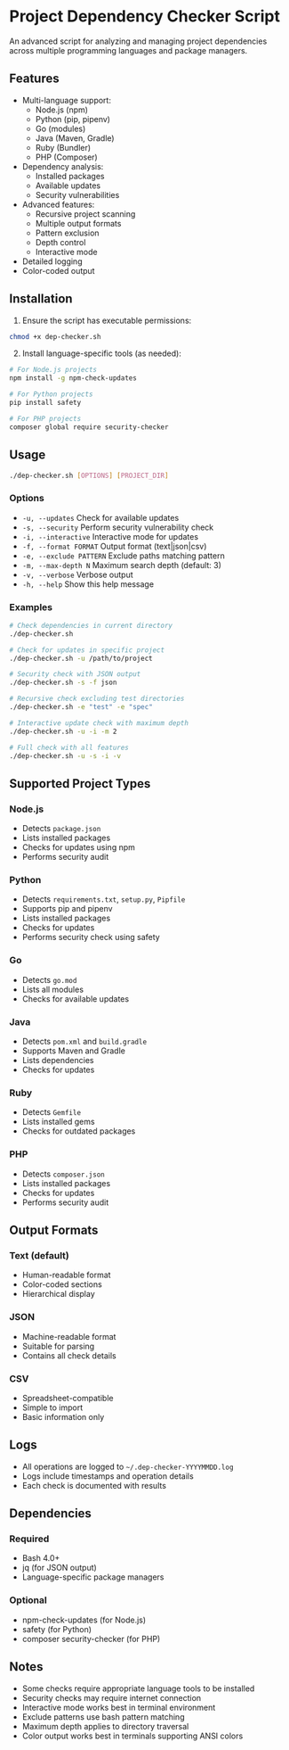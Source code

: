 # Project Dependency Checker Script

An advanced script for analyzing and managing project dependencies across multiple programming languages and package managers.

## Features

- Multi-language support:
  - Node.js (npm)
  - Python (pip, pipenv)
  - Go (modules)
  - Java (Maven, Gradle)
  - Ruby (Bundler)
  - PHP (Composer)
- Dependency analysis:
  - Installed packages
  - Available updates
  - Security vulnerabilities
- Advanced features:
  - Recursive project scanning
  - Multiple output formats
  - Pattern exclusion
  - Depth control
  - Interactive mode
- Detailed logging
- Color-coded output

## Installation

1. Ensure the script has executable permissions:
```bash
chmod +x dep-checker.sh
```

2. Install language-specific tools (as needed):
```bash
# For Node.js projects
npm install -g npm-check-updates

# For Python projects
pip install safety

# For PHP projects
composer global require security-checker
```

## Usage

```bash
./dep-checker.sh [OPTIONS] [PROJECT_DIR]
```

### Options

- `-u, --updates`          Check for available updates
- `-s, --security`         Perform security vulnerability check
- `-i, --interactive`      Interactive mode for updates
- `-f, --format FORMAT`    Output format (text|json|csv)
- `-e, --exclude PATTERN`  Exclude paths matching pattern
- `-m, --max-depth N`      Maximum search depth (default: 3)
- `-v, --verbose`          Verbose output
- `-h, --help`             Show this help message

### Examples

```bash
# Check dependencies in current directory
./dep-checker.sh

# Check for updates in specific project
./dep-checker.sh -u /path/to/project

# Security check with JSON output
./dep-checker.sh -s -f json

# Recursive check excluding test directories
./dep-checker.sh -e "test" -e "spec"

# Interactive update check with maximum depth
./dep-checker.sh -u -i -m 2

# Full check with all features
./dep-checker.sh -u -s -i -v
```

## Supported Project Types

### Node.js
- Detects `package.json`
- Lists installed packages
- Checks for updates using npm
- Performs security audit

### Python
- Detects `requirements.txt`, `setup.py`, `Pipfile`
- Supports pip and pipenv
- Lists installed packages
- Checks for updates
- Performs security check using safety

### Go
- Detects `go.mod`
- Lists all modules
- Checks for available updates

### Java
- Detects `pom.xml` and `build.gradle`
- Supports Maven and Gradle
- Lists dependencies
- Checks for updates

### Ruby
- Detects `Gemfile`
- Lists installed gems
- Checks for outdated packages

### PHP
- Detects `composer.json`
- Lists installed packages
- Checks for updates
- Performs security audit

## Output Formats

### Text (default)
- Human-readable format
- Color-coded sections
- Hierarchical display

### JSON
- Machine-readable format
- Suitable for parsing
- Contains all check details

### CSV
- Spreadsheet-compatible
- Simple to import
- Basic information only

## Logs

- All operations are logged to `~/.dep-checker-YYYYMMDD.log`
- Logs include timestamps and operation details
- Each check is documented with results

## Dependencies

### Required
- Bash 4.0+
- jq (for JSON output)
- Language-specific package managers

### Optional
- npm-check-updates (for Node.js)
- safety (for Python)
- composer security-checker (for PHP)

## Notes

- Some checks require appropriate language tools to be installed
- Security checks may require internet connection
- Interactive mode works best in terminal environment
- Exclude patterns use bash pattern matching
- Maximum depth applies to directory traversal
- Color output works best in terminals supporting ANSI colors
